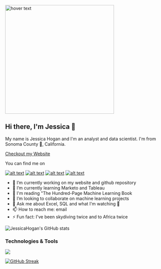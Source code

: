 <p align="left">
  <img src="https://rshogan.imgix.net/personal/logos/jh_logo_white.png" width="350" title="hover text">
</p>

## Hi there, I'm Jessica 👋 
My name is Jessica Hogan and I'm an analyst and data scientist. I'm from Sonoma County :grapes:, California. 

[Checkout my Website](https://www.jessicahoganma.com/)

You can find me on <!-- Please don't remove this: Grab your social icons from https://github.com/carlsednaoui/gitsocial -->

<!-- display the social media buttons in your README -->

[![alt text][1.1]][1]
[![alt text][2.1]][2]
[![alt text][3.1]][3]
[![alt text][4.1]][4]


<!-- links to social media icons -->
<!-- no need to change these -->

<!-- icons with padding -->

[1.1]: http://i.imgur.com/tXSoThF.png (twitter icon with padding)
[2.1]: http://i.imgur.com/P3YfQoD.png (facebook icon with padding)
[3.1]: http://i.imgur.com/0o48UoR.png (github icon with padding)
[4.1]: http://i.imgur.com/1AGmwO3.png (dribbble icon with padding)

<!-- icons without padding -->

<!-- links to your social media accounts -->
<!-- update these accordingly -->

[1]: http://www.twitter.com/jessicahoganma
[2]: http://www.facebook.com/jessicahoganma
[3]: http://www.github.com/jessicahoganma
[4]: https://www.jessicahoganma.com/

<!-- Please don't remove this: Grab your social icons from https://github.com/carlsednaoui/gitsocial -->


- 🔭 I’m currently working on my website and github repository
- 🌱 I’m currently learning Marketo and Tableau
- 📖 I'm reading "The Hundred-Page Machine Learning Book 
- 👯 I’m looking to collaborate on machine learning projects 
- 💬 Ask me about Excel, SQL and what I'm watching :eyes:
- 📫 How to reach me: email
- ⚡ Fun fact: I've been skydiving twice and to Africa twice

![JessicaHogan's GitHub stats](https://github-readme-stats.vercel.app/api?username=jessicahoganma&theme=onedark&show_icons=true)


### Technologies & Tools
![](https://img.shields.io/badge/<WORD_ON_LEFT>-<WORD_ON_RIGHT>-informational?style=flat&logo=<LOGO_NAME>&logoColor=white&color=2bbc8a)

[![GitHub Streak](https://github-readme-streak-stats.herokuapp.com/?user=DenverCoder1)](https://git.io/streak-stats)
